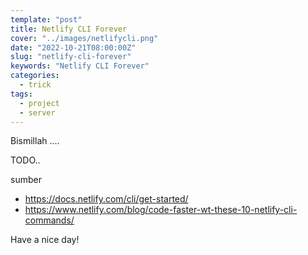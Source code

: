 ```yaml
---
template: "post"
title: Netlify CLI Forever
cover: "../images/netlifycli.png"
date: "2022-10-21T08:00:00Z"
slug: "netlify-cli-forever"
keywords: "Netlify CLI Forever"
categories:
  - trick
tags:
  - project
  - server
---
```


Bismillah ....

TODO..

sumber
- https://docs.netlify.com/cli/get-started/
- https://www.netlify.com/blog/code-faster-wt-these-10-netlify-cli-commands/


Have a nice day!
